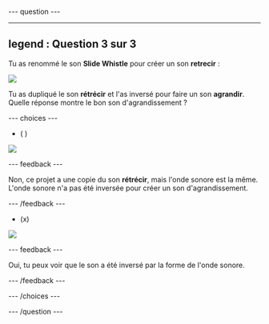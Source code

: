 --- question ---

---
legend : Question 3 sur 3
---

Tu as renommé le son **Slide Whistle** pour créer un son **retrecir** :

![](images/just-shrink.png)

Tu as dupliqué le son **rétrécir** et l'as inversé pour faire un son **agrandir**. Quelle réponse montre le bon son d'agrandissement ?


--- choices ---

- ( )

![](images/grow-shrink-same.png)

 --- feedback ---

 Non, ce projet a une copie du son **rétrécir**, mais l'onde sonore est la même. L'onde sonore n'a pas été inversée pour créer un son d'agrandissement.

 --- /feedback ---

- (x)

![](images/grow-shrink-reversed.png)

 --- feedback ---

 Oui, tu peux voir que le son a été inversé par la forme de l'onde sonore.

 --- /feedback ---

--- /choices ---

--- /question ---
